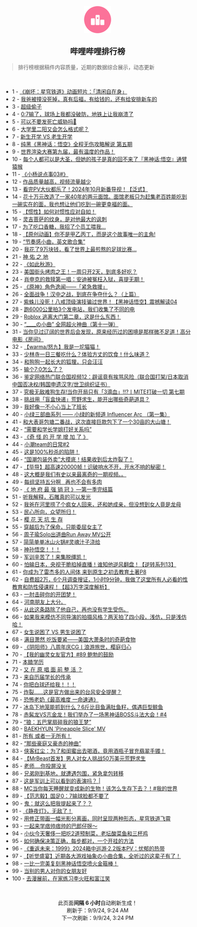<div align="center">
    <img src="./assets/icon_rank.png" alt="logo" />
    <h2>哔哩哔哩排行榜</h>
</div>

> 排行榜根据稿件内容质量，近期的数据综合展示，动态更新

<br />

<ul><li><span>1 - <a href=https://www.bilibili.com/BV1WvpTekEPQ>《崩坏：星穹铁道》动画短片：「清闲自在身」</a></span></li><li><span>2 - <a href=https://www.bilibili.com/BV1qZHDeQEEX>我爸被撞没死掉，真有后福，有给钱的，还有给安排新车的</a></span></li><li><span>3 - <a href=https://www.bilibili.com/BV1VQH9eWEBE>超级偷子</a></span></li><li><span>4 - <a href=https://www.bilibili.com/BV1AWpGexEXJ>0:7输了，球场上我都没破防，地铁上让我崩溃了</a></span></li><li><span>5 - <a href=https://www.bilibili.com/BV19epKeWEK4>可以不要发死亡威胁吗🥲</a></span></li><li><span>6 - <a href=https://www.bilibili.com/BV1CyHDehE94>大学里二阳又会怎么格式呢？</a></span></li><li><span>7 - <a href=https://www.bilibili.com/BV1zvHQe4EKi>新生开学&nbsp;VS&nbsp;老生开学</a></span></li><li><span>8 - <a href=https://www.bilibili.com/BV11XHoeJEDB>纯黑《黑神话：悟空》全程无伤攻略解说&nbsp;第五期</a></span></li><li><span>9 - <a href=https://www.bilibili.com/BV1gWpueZERx>世界渲染大赛第九届，最有温度的作品！</a></span></li><li><span>10 - <a href=https://www.bilibili.com/BV1P6p3eREGs>每个人都可以是大圣，但她的孩子是真的回不来了『黑神话:悟空』通臂猿猴</a></span></li><li><span>11 - <a href=https://www.bilibili.com/BV1sZpgeWEdP>《小杨说点事03#》</a></span></li><li><span>12 - <a href=https://www.bilibili.com/BV1HDHDetEEM>作品质量越高，视频流量越少</a></span></li><li><span>13 - <a href=https://www.bilibili.com/BV1yUp4eeEQ2>看完PV大伙都乐了！2024年10月新番导视！【泛式】</a></span></li><li><span>14 - <a href=https://www.bilibili.com/BV1sBpae2EMi>花十万元改造了一家40年的两元面馆。面馆老板只为赶集老百姓能吃到一碗实在的面，我也想让他们吃到一碗更幸福的面。</a></span></li><li><span>15 - <a href=https://www.bilibili.com/BV1YFpgePEx6>【惯性】如何对惯性应对自如！</a></span></li><li><span>16 - <a href=https://www.bilibili.com/BV1TDpMeHEWn>灵吉菩萨的纹身，是对他最大的讽刺</a></span></li><li><span>17 - <a href=https://www.bilibili.com/BV1iWpPepEnk>为了吃口香糖，我招了个员工喂我…</a></span></li><li><span>18 - <a href=https://www.bilibili.com/BV1LJHDeUEEv>【原创动画】你不是甲乙丙丁，而是这个故事唯一的主角!</a></span></li><li><span>19 - <a href=https://www.bilibili.com/BV1MXHSeTEST>“节奏感小曲，英文歌合集”</a></span></li><li><span>20 - <a href=https://www.bilibili.com/BV1dyHQenEga>我花了9万块钱，看了世界上最煎熬的足球比赛…</a></span></li><li><span>21 - <a href=https://www.bilibili.com/BV1DGHQeGEcK>神&nbsp;佑&nbsp;之&nbsp;地</a></span></li><li><span>22 - <a href=https://www.bilibili.com/BV1vdHZeTEkm>《如此秋游》</a></span></li><li><span>23 - <a href=https://www.bilibili.com/BV1LyHQenEut>美国街头烤肉之王！一周只开2天，到底多好吃？</a></span></li><li><span>24 - <a href=https://www.bilibili.com/BV1yuHaekEuf>肖申克的救赎第一唱：安迪被冤枉入狱，喜提无期！</a></span></li><li><span>25 - <a href=https://www.bilibili.com/BV1RBpgeTEsF>《原神》角色逸闻——「紧急救援」</a></span></li><li><span>26 - <a href=https://www.bilibili.com/BV1gGHQeVED7>全面战争！汉中之战，到底在争夺什么？（上篇）</a></span></li><li><span>27 - <a href=https://www.bilibili.com/BV15oHZeiEJS>紫蛛儿没死！八戒顶级演技骗过世界！【黑神话悟空】震撼解读04</a></span></li><li><span>28 - <a href=https://www.bilibili.com/BV1vrHSeyELY>跑6000公里拍3个发电站，我们收集了不同的电</a></span></li><li><span>29 - <a href=https://www.bilibili.com/BV1akpgevEUY>Roblox&nbsp;逃离大门第二章，这是什么东西！</a></span></li><li><span>30 - <a href=https://www.bilibili.com/BV18mpgecE1D>“____の小曲”&nbsp;全网超火神曲（第十一弹）</a></span></li><li><span>31 - <a href=https://www.bilibili.com/BV17T421z72B>当你见过辽阔的世界后会发现，原来经历过的困境是那样微不足道！高分电影《房间》</a></span></li><li><span>32 - <a href=https://www.bilibili.com/BV1hqpKeHEmd>【warma/怒九】我是一坨猫猫！</a></span></li><li><span>33 - <a href=https://www.bilibili.com/BV196HfeKEeB>少林寺一日三餐吃什么？体验方丈的饮食！什么味道？</a></span></li><li><span>34 - <a href=https://www.bilibili.com/BV1FoHXewEXv>和狗狗一起长大的狐狸，只会汪汪</a></span></li><li><span>35 - <a href=https://www.bilibili.com/BV1SVHQerE7p>输个7:0怎么了？</a></span></li><li><span>36 - <a href=https://www.bilibili.com/BV1sKHXeKErd>鉴定网络热门联合国视频12：辟谣竟有挨骂风险（联合国打架/日本取消中国否决权/韩国申遗汉字/世卫组织证书）</a></span></li><li><span>37 - <a href=https://www.bilibili.com/BV1cjHReTEHn>究极无敌难狗生存!当你开局只有「3滴血」!!?丨MITE打破一切&nbsp;第七期</a></span></li><li><span>38 - <a href=https://www.bilibili.com/BV13mHSe6EUT>挑战用「盲盒快递」荒野求生，能开出哪些奇葩道具？</a></span></li><li><span>39 - <a href=https://www.bilibili.com/BV1A2421f7Ni>我好像一不小心当上了班长</a></span></li><li><span>40 - <a href=https://www.bilibili.com/BV1D6pbemE8R>小绿三部曲系列&nbsp;——&nbsp;小绿的新频道&nbsp;Influencer&nbsp;Arc&nbsp;（第一集）</a></span></li><li><span>41 - <a href=https://www.bilibili.com/BV1fRHDe9Ept>和大表哥包塘二番战，这次直接巨款包下了一个30亩的大山塘！</a></span></li><li><span>42 - <a href=https://www.bilibili.com/BV1i5p3ekEm1>“需要和学长学姐打好关系吗”</a></span></li><li><span>43 - <a href=https://www.bilibili.com/BV1MgHfeoENx>《奇&nbsp;怪&nbsp;的&nbsp;开&nbsp;学&nbsp;增&nbsp;加&nbsp;了&nbsp;》</a></span></li><li><span>44 - <a href=https://www.bilibili.com/BV1DpHZefEg3>小潮team的日常#2</a></span></li><li><span>45 - <a href=https://www.bilibili.com/BV1rRHXeaEcN>这是100%秒杀的陷阱！</a></span></li><li><span>46 - <a href=https://www.bilibili.com/BV1QyHfeYEci>“国潮包装外卖”大摸底！结果收到后太炸裂了！</a></span></li><li><span>47 - <a href=https://www.bilibili.com/BV1VFpgePE6U>【毕导】超高速20000帧！识破响水不开，开水不响的秘密！</a></span></li><li><span>48 - <a href=https://www.bilibili.com/BV1ESHZeGE13>这大概是我们有史以来最离奇的一期视频。。</a></span></li><li><span>49 - <a href=https://www.bilibili.com/BV16bHSeXEhp>每组坚持五分啊&nbsp;&nbsp;&nbsp;再也不会有多肉</a></span></li><li><span>50 - <a href=https://www.bilibili.com/BV1FtHme2ELa>《&nbsp;地&nbsp;府&nbsp;最&nbsp;强&nbsp;销&nbsp;冠&nbsp;》—第一季完结篇</a></span></li><li><span>51 - <a href=https://www.bilibili.com/BV1GkpgevE8U>听我解释，石雕真的可以发光</a></span></li><li><span>52 - <a href=https://www.bilibili.com/BV1TFHXegEio>我爸在河里捞了个疯女人回来，还和她成亲，但没想到女人竟是龙母</a></span></li><li><span>53 - <a href=https://www.bilibili.com/BV11EHSe8Eaq>民心所向，众望所归！</a></span></li><li><span>54 - <a href=https://www.bilibili.com/BV1V6HmeqEPc>樱&nbsp;花&nbsp;天&nbsp;坑&nbsp;生&nbsp;存</a></span></li><li><span>55 - <a href=https://www.bilibili.com/BV1K1p4eqEUR>穿越后为了保命，只能委屈女主了</a></span></li><li><span>56 - <a href=https://www.bilibili.com/BV1YzHmeMEDw>周子瑜Solo出道曲Run&nbsp;Away&nbsp;MV公开</a></span></li><li><span>57 - <a href=https://www.bilibili.com/BV1rJpMerEXx>简简单单冰山火锅#灵魂汁子浇给</a></span></li><li><span>58 - <a href=https://www.bilibili.com/BV1qZHDeQEez>神孙悟空！！！</a></span></li><li><span>59 - <a href=https://www.bilibili.com/BV1hQpvevEL2>军训辛苦了！来集脱缰凯！</a></span></li><li><span>60 - <a href=https://www.bilibili.com/BV19CpGerEhP>怕输日本，央视干脆掐掉直播！谁知他逆风翻盘！【逆转系列13】</a></span></li><li><span>61 - <a href=https://www.bilibili.com/BV1uZHQerELp>你成为了雷杰多的人间体&nbsp;来到原生之初去教育土著P8</a></span></li><li><span>62 - <a href=https://www.bilibili.com/BV1kEpMeGEps>自费超2万，6个月调查搜证，1小时9分钟，我做了这堂所有人必看的性教育和防性侵课程！【超3万字深度解析】</a></span></li><li><span>63 - <a href=https://www.bilibili.com/BV1KAHXeMEe8>一肘击碎你的开团梦！</a></span></li><li><span>64 - <a href=https://www.bilibili.com/BV1HGHXewEvj>河南朋友上大分。</a></span></li><li><span>65 - <a href=https://www.bilibili.com/BV1Zvpce7ESX>从此这条路除了他自己，再也没有学生受伤。</a></span></li><li><span>66 - <a href=https://www.bilibili.com/BV1QyHfeYEfq>如果我来模仿不同导演的拍摄风格？两天拍了四小段，浅仿，只是浅仿哈！</a></span></li><li><span>67 - <a href=https://www.bilibili.com/BV1BfHXefEzF>女生说困了&nbsp;VS&nbsp;男生说困了</a></span></li><li><span>68 - <a href=https://www.bilibili.com/BV1NGpMe7EZj>满目萧然&nbsp;吃饭要紧——美国大萧条时的奇葩食物</a></span></li><li><span>69 - <a href=https://www.bilibili.com/BV1pGp4eFE36>《阴阳师》八周年庆CG丨浪游旅世，樱庭归心</a></span></li><li><span>70 - <a href=https://www.bilibili.com/BV1PTHXevEFZ>【我的幽灵女友官方】#89&nbsp;鲍勃的鼓励</a></span></li><li><span>71 - <a href=https://www.bilibili.com/BV1N4HheGEsM>本瞌学历</a></span></li><li><span>72 - <a href=https://www.bilibili.com/BV1hepPe1ESe>又&nbsp;在&nbsp;原&nbsp;唱&nbsp;面&nbsp;前&nbsp;整&nbsp;活&nbsp;？</a></span></li><li><span>73 - <a href=https://www.bilibili.com/BV1vkHQeQEBi>来自历届学长的传承</a></span></li><li><span>74 - <a href=https://www.bilibili.com/BV1HWHmeEEFN>你把白球还给我！！！</a></span></li><li><span>75 - <a href=https://www.bilibili.com/BV1ezHmeMEzY>炸裂……这是官方做出来的台风安全提醒？</a></span></li><li><span>76 - <a href=https://www.bilibili.com/BV1yVpMe1END>恐怖老奶《最高难度&nbsp;一命速通》</a></span></li><li><span>77 - <a href=https://www.bilibili.com/BV1nxHfe2E6a>冰岛下地笼能抓到什么？6斤比目鱼满肚鱼籽，偶遇巨型鲸鱼</a></span></li><li><span>78 - <a href=https://www.bilibili.com/BV1NSHReyE9k>赤髯龙VS亢金龙！我们举办了一场黑神话BOSS斗法大会！#4</a></span></li><li><span>79 - <a href=https://www.bilibili.com/BV1LyHQenE5b>“狼：五巴掌扇碎我的狼王梦”</a></span></li><li><span>80 - <a href=https://www.bilibili.com/BV1uPpMeXEay>BAEKHYUN&nbsp;&#39;Pineapple&nbsp;Slice&#39;&nbsp;MV</a></span></li><li><span>81 - <a href=https://www.bilibili.com/BV1ZEpPedEiP>所有&nbsp;或者一无所有！</a></span></li><li><span>82 - <a href=https://www.bilibili.com/BV1ybH9euEz7>“那些豪庭又豪赤的神曲”</a></span></li><li><span>83 - <a href=https://www.bilibili.com/BV1aNHSeuEdT>侠客红尘：为了和闺蜜出去喝酒，竟用酒瓶子冒充翡翠手镯！</a></span></li><li><span>84 - <a href=https://www.bilibili.com/BV1TMpheEErC>【MrBeast首发】男人对女人挑战50万美元荒野求生</a></span></li><li><span>85 - <a href=https://www.bilibili.com/BV19r421K7ST>老师....你投屏没关</a></span></li><li><span>86 - <a href=https://www.bilibili.com/BV119pMeEEsQ>兄弟刚到基地，就遭遇包围，紧急拿包转移</a></span></li><li><span>87 - <a href=https://www.bilibili.com/BV132HSe3ECC>这是军训上可以看到的表演吗？&nbsp;|</a></span></li><li><span>88 - <a href=https://www.bilibili.com/BV1r4pGepEYi>MC当你每天睡醒就变成新的生物！该怎么生存下去？！#我的世界</a></span></li><li><span>89 - <a href=https://www.bilibili.com/BV1zhpGeSEWf>【范志毅】国足0：7输球脸都不要了</a></span></li><li><span>90 - <a href=https://www.bilibili.com/BV17WpKewE9T>鬼：就这么把我提起来了？？</a></span></li><li><span>91 - <a href=https://www.bilibili.com/BV14cp4eqE2Q>《静夜灯》，无敌了！</a></span></li><li><span>92 - <a href=https://www.bilibili.com/BV1htpeewE7U>用修正带画一幅光影分离画，同时呈现两种形态，星穹铁道飞霄</a></span></li><li><span>93 - <a href=https://www.bilibili.com/BV1qQpuezEFp>一起来学痞帅痞帅的巴郎仔呀～</a></span></li><li><span>94 - <a href=https://www.bilibili.com/BV1qYpge6Es4>小伙今天奢侈一把吃2道预制菜，老坛酸菜鱼和三杯鸡</a></span></li><li><span>95 - <a href=https://www.bilibili.com/BV1r9HXeAEh7>如何确保决策正确，每步都对，一个开挂的方法</a></span></li><li><span>96 - <a href=https://www.bilibili.com/BV1qw4m167TH>《重返未来：1999》2024箱中巡游·2.2版本PV：忧郁的热带</a></span></li><li><span>97 - <a href=https://www.bilibili.com/BV1ULHQegEa9>【听觉盛宴】近期各大游戏抽象の小曲合集，全听过的这辈子有了！</a></span></li><li><span>98 - <a href=https://www.bilibili.com/BV1zppMezE6f>一比一完美复刻黑神话悟空喷火金箍棒！</a></span></li><li><span>99 - <a href=https://www.bilibili.com/BV1BSHZe3EXS>当别的男人对你的女朋友好</a></span></li><li><span>100 - <a href=https://www.bilibili.com/BV1UPpMeQEXF>去漫展前，在家练习李火旺和富江笑</a></span></li></ul>

<br />

<p align=center>此页面<b>间隔 6 小时</b>自动刷新生成！<br>刷新于：9/9/24, 9:24 AM<br>下一次刷新：9/9/24, 3:24 PM</p>